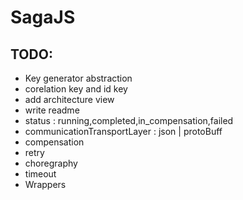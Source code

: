 # SagaJS

## TODO:

- Key generator abstraction
- corelation key and id key
- add architecture view
- write readme
- status : running,completed,in_compensation,failed
- communicationTransportLayer : json | protoBuff
- compensation
- retry
- choregraphy
- timeout
- Wrappers
